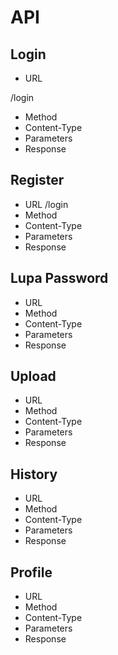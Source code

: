 # API
## Login ##
 * URL

 /login
 * Method
 * Content-Type
 * Parameters
 * Response
## Register ##
* URL
  /login
 * Method
 * Content-Type
 * Parameters
 * Response
## Lupa Password ##
* URL
 * Method
 * Content-Type
 * Parameters
 * Response
## Upload ##
* URL
 * Method
 * Content-Type
 * Parameters
 * Response
## History ##
* URL
 * Method
 * Content-Type
 * Parameters
 * Response
## Profile ##
* URL
 * Method
 * Content-Type
 * Parameters
 * Response

